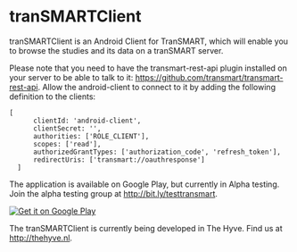 tranSMARTClient
===============

tranSMARTClient is an Android Client for TranSMART, which will enable you to browse the studies and its data on a tranSMART server.

Please note that you need to have the transmart-rest-api plugin installed on your server to be able to talk to it: https://github.com/transmart/transmart-rest-api. Allow the android-client to connect to it by adding the following definition to the clients:
```
[  
      clientId: 'android-client',  
      clientSecret: '',  
      authorities: ['ROLE_CLIENT'],  
      scopes: ['read'],  
      authorizedGrantTypes: ['authorization_code', 'refresh_token'],  
      redirectUris: ['transmart://oauthresponse']  
  ]
  ```

The application is available on Google Play, but currently in Alpha testing. Join the alpha testing group at http://bit.ly/testtransmart.

[![Get it on Google Play](https://developer.android.com/images/brand/en_generic_rgb_wo_45.png)](https://play.google.com/store/apps/details?id=nl.thehyve.transmartclient)

The tranSMARTClient is currently being developed in The Hyve. Find us at http://thehyve.nl.
